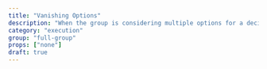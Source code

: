 ```yaml
---
title: "Vanishing Options"
description: "When the group is considering multiple options for a decision, strategically remove one (or several, or all of them), and prompt the group to make a choice under those new conditions. Can be repeated several times."
category: "execution"
group: "full-group"
props: ["none"]
draft: true
---
```

